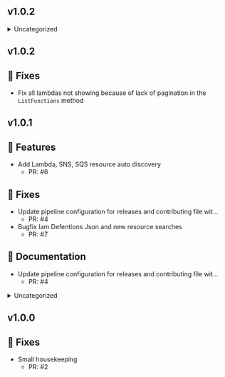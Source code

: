 
 
 

## v1.0.2


<details>
<summary>Uncategorized</summary>

- Add pagination to lamdbda ListFunctions
   - PR: #10

</details>


## v1.0.2
## 🐛 Fixes

- Fix all lambdas not showing because of lack of pagination in the `ListFunctions` method
 

## v1.0.1
## 🚀 Features

- Add Lambda, SNS, SQS resource auto discovery
   - PR: #6

## 🐛 Fixes

- Update pipeline configuration for releases and contributing file wit…
   - PR: #4
- Bugfix Iam Defentions Json and new resource searches
   - PR: #7

## 📖 Documentation

- Update pipeline configuration for releases and contributing file wit…
   - PR: #4



<details>
<summary>Uncategorized</summary>

- Add typo fixes and text formatting to the README
   - PR: #5
- Control `TimeInputId` format
   - PR: #8

</details>


 
 

## v1.0.0
## 🐛 Fixes

- Small housekeeping
   - PR: #2




